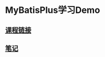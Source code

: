# MyBatisPlus学习Demo
## [课程链接](https://www.bilibili.com/video/BV1Xu411A7tL?p=1&vd_source=938cd871fbf7810e1c7c12a6b1bc98e9)  
## [笔记](https://b11et3un53m.feishu.cn/wiki/PsyawI04ei2FQykqfcPcmd7Dnsc)
